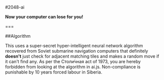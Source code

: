 #2048-ai

**Now your computer can lose for you!**

===

##Algorithm

This uses a super-secret hyper-intelligent neural network algorithm recovered from Soviet submarine navigation computers that definitely **doesn't** just check for adjacent matching tiles and makes a random move if it can't find any. As per the Столи́чная act of 1973, you are hereby forbidden from looking at the algorithm in ai.js. Non-compliance is punishable by 10 years forced labour in Siberia.

